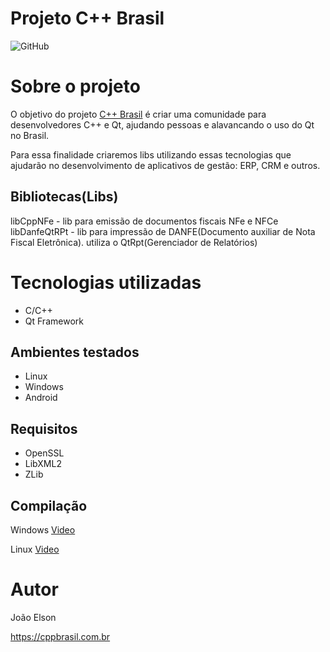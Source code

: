 # Projeto C++ Brasil  
![GitHub](https://img.shields.io/github/license/cppbr/cppbrasil?color=blueviolet)

# Sobre o projeto

O objetivo do projeto [C++ Brasil](https://cppbrasil.com.br) é criar uma comunidade para desenvolvedores C++ e Qt, ajudando pessoas e alavancando o uso do Qt no Brasil.

Para essa finalidade criaremos libs utilizando essas tecnologias que ajudarão no desenvolvimento de aplicativos de gestão: ERP, CRM e outros.

## Bibliotecas(Libs) 
libCppNFe - lib para emissão de documentos fiscais NFe e NFCe
libDanfeQtRPt - lib para impressão de DANFE(Documento auxiliar de Nota Fiscal Eletrônica). utiliza o QtRpt(Gerenciador de Relatórios)


# Tecnologias utilizadas
- C/C++
- Qt Framework
## Ambientes testados
- Linux
- Windows
- Android

## Requisitos
- OpenSSL
- LibXML2
- ZLib

## Compilação
Windows 
[Video](https://www.youtube.com/watch?v=UBzTjaNRnmI)

Linux
[Video](https://www.youtube.com/watch?v=PiyHN9Ju4UA)

# Autor

João Elson

https://cppbrasil.com.br

